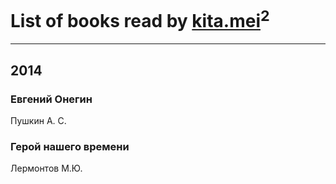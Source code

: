 # List of books read by [kita.mei](http://instagram.com/kita.mei)<sup>2</sup>
---

## 2014

### Евгений Онегин
Пушкин А. С.


### Герой нашего времени
Лермонтов М.Ю.




